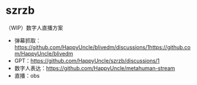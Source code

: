 # szrzb
（WIP）数字人直播方案

- 弹幕抓取：https://github.com/HappyUncle/blivedm/discussions/1https://github.com/HappyUncle/blivedm
- GPT：https://github.com/HappyUncle/szrzb/discussions/1
- 数字人表达：https://github.com/HappyUncle/metahuman-stream
- 直播：obs
